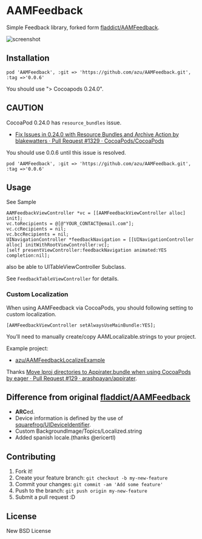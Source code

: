# AAMFeedback

Simple Feedback library, forked form [fladdict/AAMFeedback](https://github.com/fladdict/AAMFeedback "fladdict/AAMFeedback").

![screenshot](http://f.cl.ly/items/291A0A2u0R2B3u3V0b3H/screenshot.png)

## Installation

	pod 'AAMFeedback', :git => 'https://github.com/azu/AAMFeedback.git', :tag =>'0.0.6'

You should use "> Cocoapods 0.24.0".

## CAUTION

CocoaPod 0.24.0 has `resource_bundles` issue.

* [Fix Issues in 0.24.0 with Resource Bundles and Archive Action by blakewatters · Pull Request #1329 · CocoaPods/CocoaPods](https://github.com/CocoaPods/CocoaPods/pull/1329 "Fix Issues in 0.24.0 with Resource Bundles and Archive Action by blakewatters · Pull Request #1329 · CocoaPods/CocoaPods")

You should use 0.0.6 until this issue is resolved.

	pod 'AAMFeedback', :git => 'https://github.com/azu/AAMFeedback.git', :tag =>'0.0.6'

## Usage

See Sample

``` objc
AAMFeedbackViewController *vc = [[AAMFeedbackViewController alloc] init];
vc.toRecipients = @[@"YOUR_CONTACT@email.com"];
vc.ccRecipients = nil;
vc.bccRecipients = nil;
UINavigationController *feedbackNavigation = [[UINavigationController alloc] initWithRootViewController:vc];
[self presentViewController:feedbackNavigation animated:YES completion:nil];
```

also be able to UITableViewController Subclass.

See ``FeedbackTableViewController`` for details.


### Custom Localization

When using AAMFeedback via CocoaPods, you should following setting to custom localization.

```objc
[AAMFeedbackViewController setAlwaysUseMainBundle:YES];
```

You’ll need to manually create/copy AAMLocalizable.strings to your project.

Example project:

* [azu/AAMFeedbackLocalizeExample](https://github.com/azu/AAMFeedbackLocalizeExample "azu/AAMFeedbackLocalizeExample")

Thanks [Move lproj directories to Appirater.bundle when using CocoaPods by eager · Pull Request #129 · arashpayan/appirater](https://github.com/arashpayan/appirater/pull/129 "Move lproj directories to Appirater.bundle when using CocoaPods by eager · Pull Request #129 · arashpayan/appirater").

## Difference from original [fladdict/AAMFeedback](https://github.com/fladdict/AAMFeedback "fladdict/AAMFeedback")

* **ARC**ed.
* Device information is defined by the use of [squarefrog/UIDeviceIdentifier](https://github.com/squarefrog/UIDeviceIdentifier "squarefrog/UIDeviceIdentifier").
* Custom BackgroundImage/Topics/Localized.string
* Added spanish locale.(thanks @ericertl)

## Contributing

1. Fork it!
2. Create your feature branch: `git checkout -b my-new-feature`
3. Commit your changes: `git commit -am 'Add some feature'`
4. Push to the branch: `git push origin my-new-feature`
5. Submit a pull request :D

## License

New BSD License
